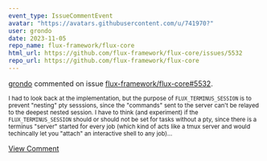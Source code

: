 ```yaml
---
event_type: IssueCommentEvent
avatar: "https://avatars.githubusercontent.com/u/741970?"
user: grondo
date: 2023-11-05
repo_name: flux-framework/flux-core
html_url: https://github.com/flux-framework/flux-core/issues/5532
repo_url: https://github.com/flux-framework/flux-core
---
```


<a href='https://github.com/grondo' target='_blank'>grondo</a> commented on issue <a href='https://github.com/flux-framework/flux-core/issues/5532' target='_blank'>flux-framework/flux-core#5532</a>.

<small>I had to look back at the implementation, but the purpose of `FLUX_TERMINUS_SESSION` is to prevent "nesting" pty sesssions, since the "commands" sent to the server can't be relayed to the deepest nested session. I have to think (and experiment) if the `FLUX_TERMINUS_SESSION` should or should not be set for tasks without a pty, since there is a terminus "server" started for every job (which kind of acts like a tmux server and would techincally let you "attach" an interactive shell to any job)...</small>

<a href='https://github.com/flux-framework/flux-core/issues/5532' target='_blank'>View Comment</a>